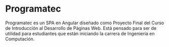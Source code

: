 # Programatec
Programatec es un SPA en Angular diseñado como Proyecto Final del Curso de Introducción al Desarrollo de Páginas Web. Está pensado para ser de utilidad para estudiantes que están iniciando la carrera de Ingeniería en Computación. 
